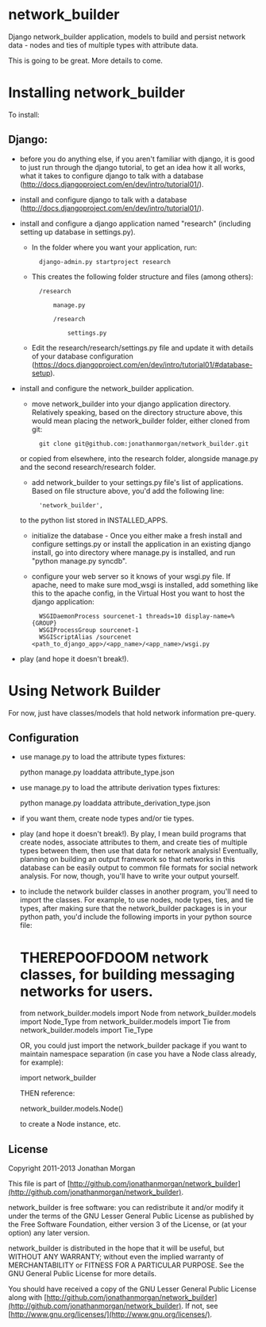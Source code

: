 network_builder
===============

Django network_builder application, models to build and persist network data - nodes and ties of multiple types with attribute data.

This is going to be great.  More details to come.

Installing network_builder
==========================

To install:

Django:
-------

* before you do anything else, if you aren't familiar with django, it is good to just run through the django tutorial, to get an idea how it all works, what it takes to configure django to talk with a database (http://docs.djangoproject.com/en/dev/intro/tutorial01/).

* install and configure django to talk with a database (http://docs.djangoproject.com/en/dev/intro/tutorial01/).

* install and configure a django application named "research" (including setting up database in settings.py).

    * In the folder where you want your application, run:

			django-admin.py startproject research

    * This creates the following folder structure and files (among others):

        	/research

            	manage.py

            	/research

                	settings.py

    * Edit the research/research/settings.py file and update it with details of your database configuration (https://docs.djangoproject.com/en/dev/intro/tutorial01/#database-setup).

* install and configure the network_builder application.

    * move network_builder into your django application directory.  Relatively speaking, based on the directory structure above, this would mean placing the network_builder folder, either cloned from git:

        	git clone git@github.com:jonathanmorgan/network_builder.git

    or copied from elsewhere, into the research folder, alongside manage.py and the second research/research folder.

    * add network_builder to your settings.py file's list of applications.  Based on file structure above, you'd add the following line:

    	    'network_builder',

    to the python list stored in INSTALLED_APPS.

    * initialize the database - Once you either make a fresh install and configure settings.py or install the application in an existing django install, go into directory where manage.py is installed, and run "python manage.py syncdb".

    * configure your web server so it knows of your wsgi.py file.  If apache, need to make sure mod_wsgi is installed, add something like this to the apache config, in the Virtual Host you want to host the django application:

    		WSGIDaemonProcess sourcenet-1 threads=10 display-name=%{GROUP}
    		WSGIProcessGroup sourcenet-1
    		WSGIScriptAlias /sourcenet <path_to_django_app>/<app_name>/<app_name>/wsgi.py

* play (and hope it doesn't break!).

Using Network Builder
=====================

For now, just have classes/models that hold network information pre-query.

Configuration
-------------

* use manage.py to load the attribute types fixtures:

    python manage.py loaddata attribute_type.json

* use manage.py to load the attribute derivation types fixtures:

    python manage.py loaddata attribute_derivation_type.json

* if you want them, create node types and/or tie types.

* play (and hope it doesn't break!).  By play, I mean build programs that create nodes, associate attributes to them, and create ties of multiple types between them, then use that data for network analysis!  Eventually, planning on building an output framework so that networks in this database can be easily output to common file formats for social network analysis.  For now, though, you'll have to write your output yourself.

* to include the network builder classes in another program, you'll need to import the classes.  For example, to use nodes, node types, ties, and tie types, after making sure that the network_builder packages is in your python path, you'd include the following imports in your python source file:

    # THEREPOOFDOOM network classes, for building messaging networks for users.
    from network_builder.models import Node
    from network_builder.models import Node_Type
    from network_builder.models import Tie
    from network_builder.models import Tie_Type

    OR, you could just import the network_builder package if you want to maintain namespace separation (in case you have a Node class already, for example):

    import network_builder

    THEN reference:

    network_builder.models.Node()

    to create a Node instance, etc.

## License

Copyright 2011-2013 Jonathan Morgan

This file is part of [http://github.com/jonathanmorgan/network_builder](http://github.com/jonathanmorgan/network_builder).

network_builder is free software: you can redistribute it and/or modify
it under the terms of the GNU Lesser General Public License as published by
the Free Software Foundation, either version 3 of the License, or
(at your option) any later version.

network_builder is distributed in the hope that it will be useful,
but WITHOUT ANY WARRANTY; without even the implied warranty of
MERCHANTABILITY or FITNESS FOR A PARTICULAR PURPOSE.  See the
GNU General Public License for more details.

You should have received a copy of the GNU Lesser General Public License
along with [http://github.com/jonathanmorgan/network_builder](http://github.com/jonathanmorgan/network_builder).  If not, see
[http://www.gnu.org/licenses/](http://www.gnu.org/licenses/).